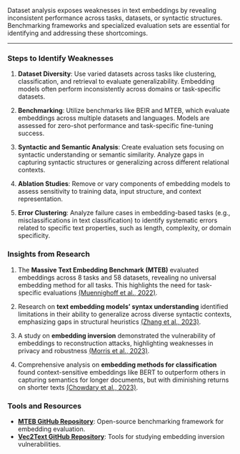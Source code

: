 

Dataset analysis exposes weaknesses in text embeddings by revealing inconsistent performance across tasks, datasets, or syntactic structures. Benchmarking frameworks and specialized evaluation sets are essential for identifying and addressing these shortcomings.

---



### Steps to Identify Weaknesses

1. **Dataset Diversity**: Use varied datasets across tasks like clustering, classification, and retrieval to evaluate generalizability. Embedding models often perform inconsistently across domains or task-specific datasets.

2. **Benchmarking**: Utilize benchmarks like BEIR and MTEB, which evaluate embeddings across multiple datasets and languages. Models are assessed for zero-shot performance and task-specific fine-tuning success.

3. **Syntactic and Semantic Analysis**: Create evaluation sets focusing on syntactic understanding or semantic similarity. Analyze gaps in capturing syntactic structures or generalizing across different relational contexts.

4. **Ablation Studies**: Remove or vary components of embedding models to assess sensitivity to training data, input structure, and context representation.

5. **Error Clustering**: Analyze failure cases in embedding-based tasks (e.g., misclassifications in text classification) to identify systematic errors related to specific text properties, such as length, complexity, or domain specificity.

### Insights from Research

1. The **Massive Text Embedding Benchmark (MTEB)** evaluated embeddings across 8 tasks and 58 datasets, revealing no universal embedding method for all tasks. This highlights the need for task-specific evaluations [(Muennighoff et al., 2022)](https://consensus.app/papers/mteb-massive-text-embedding-benchmark-muennighoff-tazi/3763cce64d2d56c38eefa23f3678c23c/?utm_source=chatgpt).

2. Research on **text embedding models’ syntax understanding** identified limitations in their ability to generalize across diverse syntactic contexts, emphasizing gaps in structural heuristics [(Zhang et al., 2023)](https://consensus.app/papers/how-well-do-text-embedding-models-understand-syntax-zhang-feng/bf566984f3475835af3d4e0fe08eab68/?utm_source=chatgpt).

3. A study on **embedding inversion** demonstrated the vulnerability of embeddings to reconstruction attacks, highlighting weaknesses in privacy and robustness [(Morris et al., 2023)](https://consensus.app/papers/text-embeddings-reveal-almost-as-much-as-text-morris-kuleshov/6e3b3767fa6859449b0bddfca60bf32d/?utm_source=chatgpt).

4. Comprehensive analysis on **embedding methods for classification** found context-sensitive embeddings like BERT to outperform others in capturing semantics for longer documents, but with diminishing returns on shorter texts [(Chowdary et al., 2023)](https://consensus.app/papers/exploring-word-embeddings-for-text-classification-a-g-bhavani/50a43dcb1e96502b97c7986207b5a2fd/?utm_source=chatgpt).

### Tools and Resources

- **[MTEB GitHub Repository](https://github.com/embeddings-benchmark/mteb)**: Open-source benchmarking framework for embedding evaluation.
- **[Vec2Text GitHub Repository](https://github.com/jxmorris12/vec2text)**: Tools for studying embedding inversion vulnerabilities.
